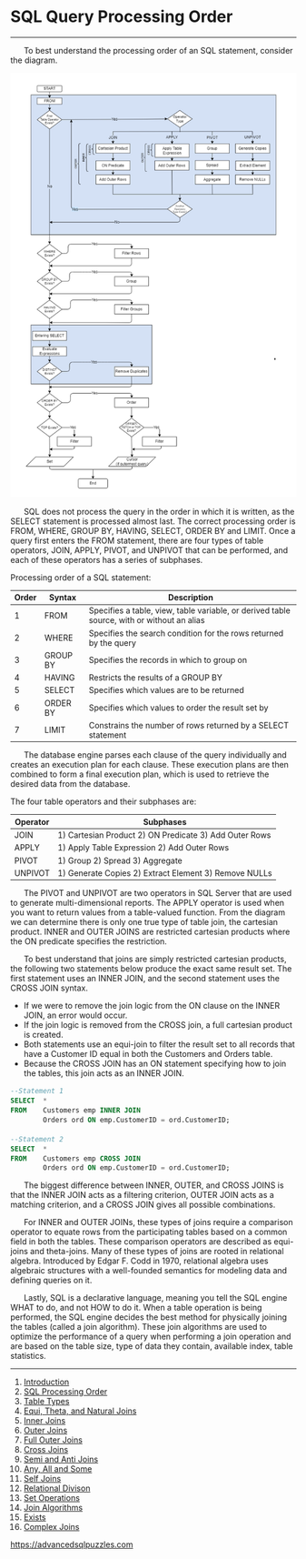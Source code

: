 # SQL Query Processing Order

---------------------------------------------------------

&nbsp;&nbsp;&nbsp;&nbsp;&nbsp;&nbsp;To best understand the processing order of an SQL statement, consider the diagram.     


![SQL Processing Order](/Database%20Tips%20and%20Tricks/Advanced%20SQL%20Joins/images/SQLQueryProcessingOrderPage.png)


&nbsp;&nbsp;&nbsp;&nbsp;&nbsp;&nbsp;SQL does not process the query in the order in which it is written, as the SELECT statement is processed almost last.  The correct processing order is FROM, WHERE, GROUP BY, HAVING, SELECT, ORDER BY and LIMIT.  Once a query first enters the FROM statement, there are four types of table operators, JOIN, APPLY, PIVOT, and UNPIVOT that can be performed, and each of these operators has a series of subphases.
  
Processing order of a SQL statement:

| Order |   Syntax  |                                         Description                                         |
|-------|-----------|---------------------------------------------------------------------------------------------|
|     1 |  FROM     |  Specifies a table, view, table variable, or derived table source, with or without an alias |
|     2 |  WHERE    |  Specifies the search condition for the rows returned by the query                          |
|     3 |  GROUP BY |  Specifies the records in which to group on                                                 |
|     4 |  HAVING   |  Restricts the results of a GROUP BY                                                        |
|     5 |  SELECT   |  Specifies which values are to be returned                                                  |
|     6 |  ORDER BY |  Specifies which values to order the result set by                                          |
|     7 |  LIMIT    |  Constrains the number of rows returned by a SELECT statement                               |

&nbsp;&nbsp;&nbsp;&nbsp;&nbsp;&nbsp;The database engine parses each clause of the query individually and creates an execution plan for each clause. These execution plans are then combined to form a final execution plan, which is used to retrieve the desired data from the database.

The four table operators and their subphases are:

| Operator |                      Subphases                          |
|----------|---------------------------------------------------------|
| JOIN     |  1) Cartesian Product 2) ON Predicate 3) Add Outer Rows |
| APPLY    |  1) Apply Table Expression 2) Add Outer Rows            |
| PIVOT    |  1) Group 2) Spread 3) Aggregate                        |
| UNPIVOT  |  1) Generate Copies 2) Extract Element 3) Remove NULLs  |

&nbsp;&nbsp;&nbsp;&nbsp;&nbsp;&nbsp;The PIVOT and UNPIVOT are two operators in SQL Server that are used to generate multi-dimensional reports. The APPLY operator is used when you want to return values from a table-valued function.  From the diagram we can determine there is only one true type of table join, the cartesian product.  INNER and OUTER JOINS are restricted cartesian products where the ON predicate specifies the restriction.

&nbsp;&nbsp;&nbsp;&nbsp;&nbsp;&nbsp;To best understand that joins are simply restricted cartesian products, the following two statements below produce the exact same result set.  The first statement uses an INNER JOIN, and the second statement uses the CROSS JOIN syntax.  
*  If we were to remove the join logic from the ON clause on the INNER JOIN, an error would occur.  
*  If the join logic is removed from the CROSS join, a full cartesian product is created.  
*  Both statements use an equi-join to filter the result set to all records that have a Customer ID equal in both the Customers and Orders table.  
*  Because the CROSS JOIN has an ON statement specifying how to join the tables, this join acts as an INNER JOIN.

```sql
--Statement 1
SELECT  *
FROM    Customers emp INNER JOIN
        Orders ord ON emp.CustomerID = ord.CustomerID;

--Statement 2
SELECT  *
FROM    Customers emp CROSS JOIN
        Orders ord ON emp.CustomerID = ord.CustomerID;
```

&nbsp;&nbsp;&nbsp;&nbsp;&nbsp;&nbsp;The biggest difference between INNER, OUTER, and CROSS JOINS is that the INNER JOIN acts as a filtering criterion, OUTER JOIN acts as a matching criterion, and a CROSS JOIN gives all possible combinations.
  


&nbsp;&nbsp;&nbsp;&nbsp;&nbsp;&nbsp;For INNER and OUTER JOINs, these types of joins require a comparison operator to equate rows from the participating tables based on a common field in both the tables.  These comparison operators are described as equi-joins and theta-joins.  Many of these types of joins are rooted in relational algebra.  Introduced by Edgar F. Codd in 1970, relational algebra uses algebraic structures with a well-founded semantics for modeling data and defining queries on it.

&nbsp;&nbsp;&nbsp;&nbsp;&nbsp;&nbsp;Lastly, SQL is a declarative language, meaning you tell the SQL engine WHAT to do, and not HOW to do it.  When a table operation is being performed, the SQL engine decides the best method for physically joining the tables (called a join algorithm).  These join algorithms are used to optimize the performance of a query when performing a join operation and are based on the table size, type of data they contain, available index, table statistics.

---------------------------------------------------------

1. [Introduction](01%20-%20Introduction.md)
2. [SQL Processing Order](02%20-%20SQL%20Query%20Processing%20Order.md)
3. [Table Types](03%20-%20Table%20Types.md)
4. [Equi, Theta, and Natural Joins](04%20-%20Equi%2C%20Theta%20and%20Natural%20Joins.md)
5. [Inner Joins](05%20-%20Inner%20Join.md)
6. [Outer Joins](06%20-%20Outer%20Joins.md)
7. [Full Outer Joins](07%20-%20Full%20Outer%20Join.md)
8. [Cross Joins](08%20-%20Cross%20Join.md)
9. [Semi and Anti Joins](09%20-%20Semi%20and%20Anti%20Joins.md)
10. [Any, All and Some](10%20-%20Any%2C%20All%2C%20and%20Some.md)
11. [Self Joins](11%20-%20Self%20Join.md)
12. [Relational Divison](12%20-%20Relational%20Division.md)
13. [Set Operations](13%20-%20Set%20Operations.md)
14. [Join Algorithms](14%20-%20Join%20Algorithms.md)
15. [Exists](15%20-%20Exists.md)
16. [Complex Joins](16%20-%20Complex%20Joins.md)

https://advancedsqlpuzzles.com
